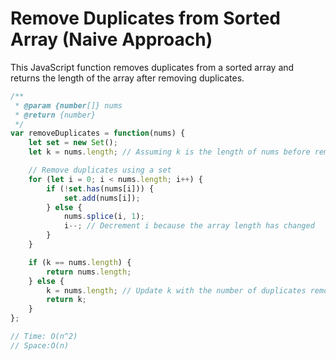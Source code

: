 # Remove Duplicates from Sorted Array (Naive Approach)

This JavaScript function removes duplicates from a sorted array and returns the length of the array after removing duplicates.

```javascript
/**
 * @param {number[]} nums
 * @return {number}
 */
var removeDuplicates = function(nums) {
    let set = new Set();
    let k = nums.length; // Assuming k is the length of nums before removing duplicates

    // Remove duplicates using a set
    for (let i = 0; i < nums.length; i++) {
        if (!set.has(nums[i])) {
            set.add(nums[i]);
        } else {
            nums.splice(i, 1);
            i--; // Decrement i because the array length has changed
        }
    }

    if (k == nums.length) {
        return nums.length;
    } else {
        k = nums.length; // Update k with the number of duplicates removed
        return k;
    }
};

// Time: O(n^2)
// Space:O(n)

